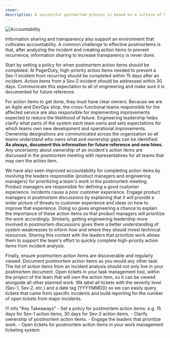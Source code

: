 ```yaml
---
cover:
description: A successful postmortem process is based on a culture of honesty, learning, and accountability. Culture change requires management buy-in, but you can lead culture change no matter your role. This guide describes common challenges faced in building a culture of continuous learning through postmortems and strategies for overcoming these challenges.
---
```

![Accountability](../assets/img/headers/Postmortems-Accountability.png)

Information sharing and transparency also support an environment that cultivates accountability. A common challenge to effective postmortems is that, after analyzing the incident and creating action items to prevent recurrence, information sharing to increase transparency is never done.

Start by setting a policy for when postmortem action items should be completed. At PagerDuty, high-priority action items needed to prevent a Sev-1 incident from recurring should be completed within 15 days after an incident. Action items from a Sev-2 incident should be addressed within 30 days. Communicate this expectation to all of engineering and make sure it is documented for future reference.

For action items to get done, they must have clear owners. Because we are an Agile and DevOps shop, the cross-functional teams responsible for the affected service are also responsible for implementing improvements expected to reduce the likelihood of failure. Engineering leadership helps clarify what parts of the system each team owns and sets expectations for which teams own new development and operational improvements. Ownership designations are communicated across the organization so all teams understand who owns what and ownership gaps can be identified. **As always, document this information for future reference and new hires.** Any uncertainty about ownership of an incident's action items are discussed in the postmortem meeting with representatives for all teams that may own the action item.

We have also seen improved accountability for completing action items by involving the leaders responsible (product managers and engineering managers) for prioritizing a team's work in the postmortem meeting. Product managers are responsible for defining a good customer experience. Incidents cause a poor customer experience. Engage product managers in postmortem discussions by explaining that it will provide a wider picture of threats to customer experience and ideas on how to improve that experience. Doing so gives engineering a chance to explain the importance of these action items so that product managers will prioritize the work accordingly. Similarly, getting engineering leadership more involved in postmortem discussions gives them a better understanding of system weaknesses to inform how and where they should invest technical resources. Sharing this context with the leaders that prioritize work allows them to support the team's effort to quickly complete high-priority action items from incident analysis.

Finally, ensure postmortem action items are discoverable and regularly viewed. Document postmortem action items as you would any other task. The list of action items from an incident analysis should not only live in your postmortem document. Open tickets in your task management tool, within the project of the team that will own the action item, so it can be viewed alongside all other planned work. We label all tickets with the severity level (Sev-1, Sev-2, etc.) and a date tag (YYYYMMDD) so we can easily query tickets that came from specific incidents and build reporting for the number of open tickets from major incidents.

!!! info "Key Takeaways"
    - Set a policy for postmortem action items: e.g. 15 days for Sev-1 action items, 30 days for Sev-2 action items.
    - Clarify ownership of postmortem action items.
    - Engage the leaders that prioritize work.
    - Open tickets for postmortem action items in your work management ticketing system.
